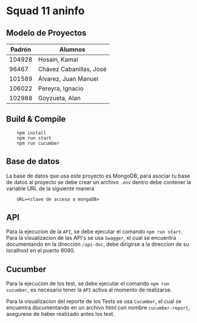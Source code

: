 # Squad 11 aninfo

## Modelo de Proyectos

| Padrón | Alumnos                 |
|--------|-------------------------|
| 104928 | Hosain, Kamal           |
|  96467 | Chávez Cabanillas, José |
| 101589 | Álvarez, Juan Manuel    |
| 106022 | Pereyra, Ignacio        |
| 102988 | Goyzueta, Alan          |

## Build & Compile

``` 
    npm install
    npm run start
    npm run cucumber
```

## Base de datos

La base de datos que usa este proyecto es MongoDB, para asociar tu base de datos al proyecto se debe crear un archivo `.env` dentro debe contener la variable URL de la siguiente manera 

```
    URL=<clave de acceso a mongoDB>
```

## API
Para la ejecucion de la `API`, se debe ejecutar el comando `npm run start`. Para la visualizacion de las API's se usa `Swagger`, el cual se encuentra documentando en la dirección `/api-doc`, debe dirigirse a la direccion de su localhost en el puerto 8080.

## Cucumber
Para la ejecucion de los test, se debe ejecutar el comando `npm run cucumber`, es necesario tener la `API` activa al momento de realizarse.

Para la visualizacion del reporte de los Tests se usa `Cucumber`, el cual se encuentra documentando en un archivo html con nombre `cucumber-report`, asegurese de haber realizado antes los test.
